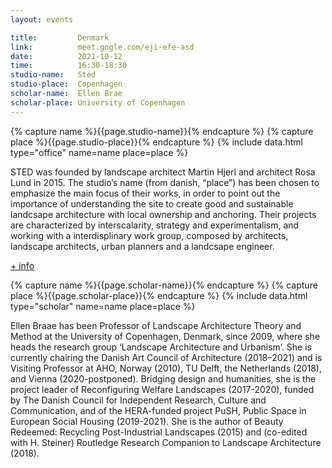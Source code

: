 ```yaml
---
layout: events

title:         Denmark
link:          meet.gogle.com/eji-efe-asd
date:          2021-10-12
time:          16:30-18:30
studio-name:   Sted
studio-place:  Copenhagen
scholar-name:  Ellen Brae
scholar-place: University of Copenhagen
---
```


{% capture name %}{{page.studio-name}}{% endcapture %}
{% capture place %}{{page.studio-place}}{% endcapture %}
{% include data.html type="office" name=name place=place %}

STED was founded by landscape architect Martin Hjerl and architect Rosa Lund in 2015. The studio’s name (from danish, “place”) has been chosen to emphasize the main focus of their works, in order to point out the importance of understanding the site to create good and sustainable landcsape architecture with local ownership and anchoring. Their projects are characterized by interscalarity, strategy and experimentalism, and working with a interdisplinary work group, composed by architects, landscape architects, urban planners and a landcsape engineer.

[+ info](https://sted-cph.dk/vi-er/)

{% capture name %}{{page.scholar-name}}{% endcapture %}
{% capture place %}{{page.scholar-place}}{% endcapture %}
{% include data.html type="scholar" name=name place=place %}

Ellen Braae has been Professor of Landscape Architecture Theory and Method at the University of Copenhagen, Denmark, since 2009, where she heads the research group ‘Landscape Architecture and Urbanism’. She is currently chairing the Danish Art Council of Architecture (2018–2021) and is Visiting Professor at AHO, Norway (2010), TU Delft, the Netherlands (2018), and Vienna (2020-postponed). Bridging design and humanities, she is the project leader of Reconfiguring Welfare Landscapes (2017-2020), funded by The Danish Council for Independent Research, Culture and Communication, and of the HERA-funded project PuSH, Public Space in European Social Housing (2019-2021). She is the author of Beauty Redeemed: Recycling Post-Industrial Landscapes (2015) and (co-edited with H. Steiner) Routledge Research Companion to Landscape Architecture (2018).
